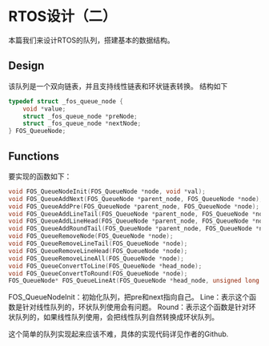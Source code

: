 # RTOS设计（二）
本篇我们来设计RTOS的队列，搭建基本的数据结构。

## Design
该队列是一个双向链表，并且支持线性链表和环状链表转换。
结构如下
```c
typedef struct _fos_queue_node {
	void *value;
	struct _fos_queue_node *preNode;
	struct _fos_queue_node *nextNode;
} FOS_QueueNode;
```
## Functions
要实现的函数如下：
```c
void FOS_QueueNodeInit(FOS_QueueNode *node, void *val);
void FOS_QueueAddNext(FOS_QueueNode *parent_node, FOS_QueueNode *node);
void FOS_QueueAddPre(FOS_QueueNode *parent_node, FOS_QueueNode *node);
void FOS_QueueAddLineTail(FOS_QueueNode *parent_node, FOS_QueueNode *node);
void FOS_QueueAddLineHead(FOS_QueueNode *parent_node, FOS_QueueNode *node);
void FOS_QueueAddRoundTail(FOS_QueueNode *parent_node, FOS_QueueNode *node);
void FOS_QueueRemoveNode(FOS_QueueNode *node);
void FOS_QueueRemoveLineTail(FOS_QueueNode *node);
void FOS_QueueRemoveLineHead(FOS_QueueNode *node);
void FOS_QueueRemoveLineAll(FOS_QueueNode *node);
void FOS_QueueConvertToLine(FOS_QueueNode *head_node);
void FOS_QueueConvertToRound(FOS_QueueNode *node);
FOS_QueueNode* FOS_QueueLineAt(FOS_QueueNode *head_node, unsigned long pos);
```
FOS_QueueNodeInit：初始化队列，把pre和next指向自己。
Line：表示这个函数是针对线性队列的，环状队列使用会有问题。
Round：表示这个函数是针对环状队列的，如果线性队列使用，会把线性队列自然转换成环状队列。

这个简单的队列实现起来应该不难，具体的实现代码详见作者的Github.